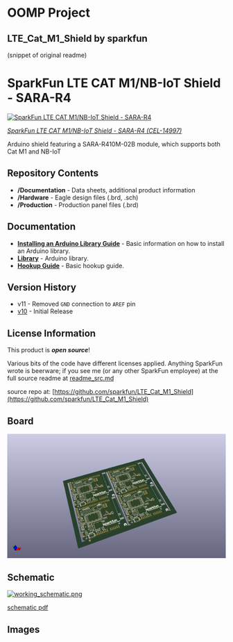 # OOMP Project  
## LTE_Cat_M1_Shield  by sparkfun  
  
(snippet of original readme)  
  
SparkFun LTE CAT M1/NB-IoT Shield - SARA-R4  
========================================  
  
[![SparkFun LTE CAT M1/NB-IoT Shield - SARA-R4](https://cdn.sparkfun.com//assets/parts/1/3/3/0/9/14997-SparkFun_LTE_CAT_M1_NB-IoT_Shield_-_SARA-R4-01a.jpg)](https://www.sparkfun.com/products/14997)  
  
[*SparkFun LTE CAT M1/NB-IoT Shield - SARA-R4 (CEL-14997)*](https://www.sparkfun.com/products/14997)  
  
Arduino shield featuring a SARA-R410M-02B module, which supports both Cat M1 and NB-IoT  
  
Repository Contents  
-------------------  
  
* **/Documentation** - Data sheets, additional product information  
* **/Hardware** - Eagle design files (.brd, .sch)  
* **/Production** - Production panel files (.brd)  
  
Documentation  
--------------  
* **[Installing an Arduino Library Guide](https://learn.sparkfun.com/tutorials/installing-an-arduino-library)** - Basic information on how to install an Arduino library.  
* **[Library](https://github.com/sparkfun/SparkFun_LTE_Shield_Arduino_Library)** - Arduino library.  
* **[Hookup Guide](https://learn.sparkfun.com/tutorials/lte-cat-m1nb-iot-shield-hookup-guide)** - Basic hookup guide.  
  
Version History  
---------------  
* v11 - Removed `GND` connection to `AREF` pin  
* [v10](https://github.com/sparkfun/LTE_Cat_M1_Shield/releases/tag/v10) - Initial Release  
  
License Information  
-------------------  
  
This product is _**open source**_!   
  
Various bits of the code have different licenses applied. Anything SparkFun wrote is beerware; if you see me (or any other SparkFun employee) at the   
  full source readme at [readme_src.md](readme_src.md)  
  
source repo at: [https://github.com/sparkfun/LTE_Cat_M1_Shield](https://github.com/sparkfun/LTE_Cat_M1_Shield)  
## Board  
  
[![working_3d.png](working_3d_600.png)](working_3d.png)  
## Schematic  
  
[![working_schematic.png](working_schematic_600.png)](working_schematic.png)  
  
[schematic pdf](working_schematic.pdf)  
## Images  
